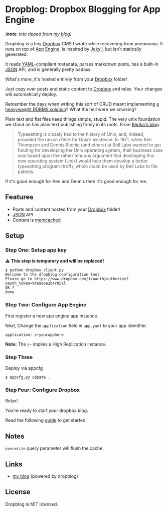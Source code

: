 Dropblog: Dropbox Blogging for App Engine
=========================================

*(**note**: into ripped from [my blog](http://mvv.io/posts/1))*

Dropblog is a tiny [Dropbox][dropbox] CMS I wrote while recovering from pneumonia. 
It runs on top of [App Engine][appengine], is inspired by [Jekyll][jekyll], 
but isn't statically generated.

It reads [YAML](http://yaml.org)-compliant metadata, parses markdown posts, 
has a built-in [JSON](http://json.org) API, and is generally pretty badass.


What's more, it's hosted entirely from your [Dropbox][dropbox] folder! 

Just copy over posts and static content to [Dropbox][dropbox] and relax. 
Your changes will automatically deploy.

Remember the days when writing this sort of CRUD meant implementing [a heavyweight 
RDBMS solution](http://wordpress.com)?  What the hell were we smoking?

Plain text and flat files keep things simple, stupid.  The very unix foundation
we stand on has plain text publishing firmly in its roots. From [Kerika's 
blog](http://blog.kerika.com/?p=197):

> Typesetting is closely tied to the history of Unix, and, indeed, provided 
> the raison d’etre for Unix’s existence.  In 1971, when Ken Thompson and 
> Dennis Ritchie (and others) at Bell Labs wanted to get funding for developing 
> the Unix operating system, their business case was based upon the rather 
> tenuous argument that developing this new operating system (Unix) would help 
> them develop a better typesetting program (troff), which could be used by 
> Bell Labs to file patents.

If it's good enough for Ken and Dennis then it's good enough for me.

Features
--------
- Posts and content hosted from your [Dropbox][dropbox] folder!
- [JSON][json] API
- Content is [memcached][memcached]

Setup
-----

### Step One: Setup app key

:warning: **This step is temporary and will be replaced!** 

    $ python dropbox_client.py
    Welcome to the dropblog configuration tool
    Please go to https://www.dropbox.com/1/oauth/authorize?oauth_token=9te9aoa2b4r85kl
    OK ?
    done

### Step Two: Configure App Engine

First register a new app engine app instance.

Next, Change the `application` field in `app.yaml` to your app identifier.

    application: s~yourapphere

**Note**: The `s~` implies a High Replication instance.

### Step Three

Deploy via appcfg

    $ appcfg.py udpate .

### Step Four: Configure Dropbox

Relax!

You're ready to start your dropbox blog.

Read the following [guide](guide_goes_here) to get started.

Notes
-----

`overwrite` query parameter will flush the cache.

Links
-----
- [my blog](http://mvv.io) (powered by dropblog)

[appengine]: https://appengine.google.com/
[memcached]: http://memcached.org/
[dropbox]: http://db.tt/iEMAoeTW
[json]: http://json.org
[jekyll]: http://jekyllrb.com/

License
-------
Dropblog is MIT licensed.

